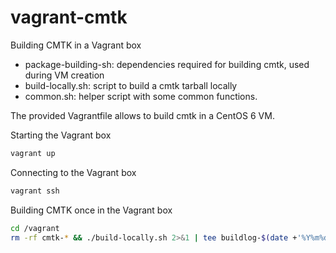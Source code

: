 vagrant-cmtk
============

Building CMTK in a Vagrant box

* package-building-sh: dependencies required for building cmtk, used
  during VM creation
* build-locally.sh: script to build a cmtk tarball locally
* common.sh: helper script with some common functions.

The provided Vagrantfile allows to build cmtk in a CentOS 6 VM.

Starting the Vagrant box
``` sh
vagrant up
```

Connecting to the Vagrant box
``` sh
vagrant ssh
```

Building CMTK once in the Vagrant box
``` sh
cd /vagrant
rm -rf cmtk-* && ./build-locally.sh 2>&1 | tee buildlog-$(date +'%Y%m%d-%H:%M:%S')
```
